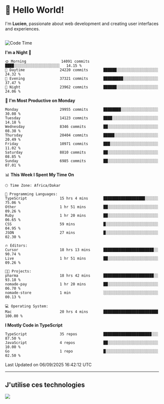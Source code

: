 # 👋 Hello World!

I'm **Lucien**, passionate about web development and creating user interfaces and experiences.

##

<!--START_SECTION:waka-->
![Code Time](http://img.shields.io/badge/Code%20Time-3%2C659%20hrs%2017%20mins-blue)

**I'm a Night 🦉** 

```text
🌞 Morning                14091 commits       ████░░░░░░░░░░░░░░░░░░░░░   14.15 % 
🌆 Daytime                24220 commits       ██████░░░░░░░░░░░░░░░░░░░   24.32 % 
🌃 Evening                37321 commits       █████████░░░░░░░░░░░░░░░░   37.47 % 
🌙 Night                  23962 commits       ██████░░░░░░░░░░░░░░░░░░░   24.06 % 
```
📅 **I'm Most Productive on Monday** 

```text
Monday                   29955 commits       ████████░░░░░░░░░░░░░░░░░   30.08 % 
Tuesday                  14123 commits       ████░░░░░░░░░░░░░░░░░░░░░   14.18 % 
Wednesday                8346 commits        ██░░░░░░░░░░░░░░░░░░░░░░░   08.38 % 
Thursday                 20404 commits       █████░░░░░░░░░░░░░░░░░░░░   20.49 % 
Friday                   10971 commits       ███░░░░░░░░░░░░░░░░░░░░░░   11.02 % 
Saturday                 8810 commits        ██░░░░░░░░░░░░░░░░░░░░░░░   08.85 % 
Sunday                   6985 commits        ██░░░░░░░░░░░░░░░░░░░░░░░   07.01 % 
```


📊 **This Week I Spent My Time On** 

```text
🕑︎ Time Zone: Africa/Dakar

💬 Programming Languages: 
TypeScript               15 hrs 4 mins       ███████████████████░░░░░░   75.06 % 
Other                    1 hr 51 mins        ██░░░░░░░░░░░░░░░░░░░░░░░   09.26 % 
Ruby                     1 hr 20 mins        ██░░░░░░░░░░░░░░░░░░░░░░░   06.65 % 
CSS                      59 mins             █░░░░░░░░░░░░░░░░░░░░░░░░   04.95 % 
JSON                     27 mins             █░░░░░░░░░░░░░░░░░░░░░░░░   02.30 % 

🔥 Editors: 
Cursor                   18 hrs 13 mins      ███████████████████████░░   90.74 % 
Live                     1 hr 51 mins        ██░░░░░░░░░░░░░░░░░░░░░░░   09.26 % 

🐱‍💻 Projects: 
pharma                   18 hrs 42 mins      ███████████████████████░░   93.18 % 
nomade-pay               1 hr 20 mins        ██░░░░░░░░░░░░░░░░░░░░░░░   06.70 % 
nomade-store             1 min               ░░░░░░░░░░░░░░░░░░░░░░░░░   00.13 % 

💻 Operating System: 
Mac                      20 hrs 4 mins       █████████████████████████   100.00 % 
```

**I Mostly Code in TypeScript** 

```text
TypeScript               35 repos            ██████████████████████░░░   87.50 % 
JavaScript               4 repos             ██░░░░░░░░░░░░░░░░░░░░░░░   10.00 % 
Go                       1 repo              █░░░░░░░░░░░░░░░░░░░░░░░░   02.50 % 
```




 Last Updated on 06/09/2025 16:42:12 UTC
<!--END_SECTION:waka-->
---

## J'utilise ces technologies

<p align="left">
  <a href="https://skillicons.dev">
    <img src="https://skillicons.dev/icons?i=ts,js,go,ruby,css,scss,tailwind,react,vite,nextjs,docker,figma,ableton" />
  </a>
</p>

